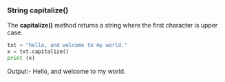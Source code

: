 ### String capitalize()
The __capitalize()__ method returns a string where the first character is upper case.
```python
txt = "hello, and welcome to my world."
x = txt.capitalize()
print (x)
```
Output:- Hello, and welcome to my world.

